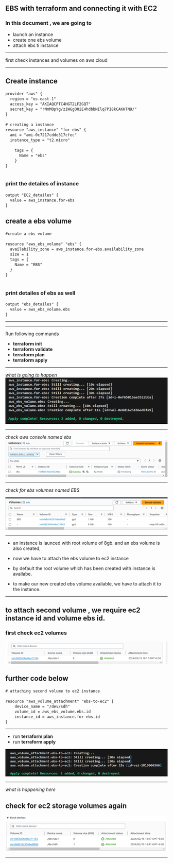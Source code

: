 ## EBS with terraform and connecting it with EC2
### In this document , we are going to 
- launch an instance 
- create one ebs volume 
- attach ebs ti instance
-----------------------------------
first check instances and volumes on aws cloud

-------------------
## Create instance 

```
provider "aws" {
  region = "us-east-1"
  access_key = "AKIAQCPTC4HGT2LF2GQT"
  secret_key = "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"
}

# creating a instance 
resource "aws_instance" "for-ebs" {
  ami = "ami-0c7217cdde317cfec"
  instance_type = "t2.micro"
 
    tags = {
      Name = "ebs"
    }
}


```
### print the detailes of instance

```
output "EC2_detailes" {
  value = aws_instance.for-ebs
}

```

## create a ebs volume 

```
#create a ebs volume 

resource "aws_ebs_volume" "ebs" {
  availability_zone = aws_instance.for-ebs.availability_zone
  size = 1
  tags = {
    Name = "EBS"
  }
}


```
### print detailes of ebs as well

```
output "ebs_detailes" {
  value = aws_ebs_volume.ebs
}
```

---------
-----------

Run following commands 

- **terraform init**
- **terraform validate**
- **terraform plan**
- **terraform apply**

----


*what is going to happen*
![alt text](image.png)

-----------

*check aws console named ebs*
![alt text](image-1.png)

-------------

*check for ebs volumes named EBS*

![alt text](image-2.png)

--------------------

-  an instance is launced with root volume of 8gb. and an ebs volume is also created, 
-  now we have to attach the ebs volume to ec2 instance

-  by default the root volume which has been created with instance is availabe.
-  to make our new created ebs volume available, we have to attach it to the instance.
-----------------

## to attach second volume , we require ec2 instance id and volume ebs id.

### first check ec2 volumes
![alt text](image-3.png)

## further code below

```
# attaching second volume to ec2 instance

resource "aws_volume_attachment" "ebs-to-ec2" {
    device_name = "/dev/sdh"
    volume_id = aws_ebs_volume.ebs.id
    instance_id = aws_instance.for-ebs.id
}

```

---------------

- run **terraform plan**
- run **terraform apply**

![alt text](image-4.png)

----------------

*what is happening here*
## check for ec2 storage volumes again 
![alt text](image-5.png)

--------------